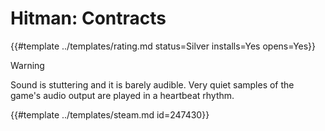 # Hitman: Contracts

{{#template ../templates/rating.md status=Silver installs=Yes opens=Yes}}

> [!WARNING]
> Sound is stuttering and it is barely audible. Very quiet samples of the game's audio output are played in a heartbeat rhythm.

{{#template ../templates/steam.md id=247430}}
